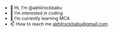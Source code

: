 - 👋 Hi, I’m @akhilrockbabu
- 👀 I’m interested in coding
- 🌱 I’m currently learning MCA
- 📫 How to reach me akhilrockbabu@gmail.com

<!---
akhilrockbabu/akhilrockbabu is a ✨ special ✨ repository because its `README.md` (this file) appears on your GitHub profile.
You can click the Preview link to take a look at your changes.
--->
